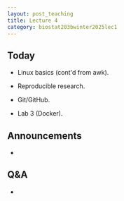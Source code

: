 ```yaml
---
layout: post_teaching
title: Lecture 4
category: biostat203bwinter2025lec1
---
```


## Today

* Linux basics (cont'd from awk).

* Reproducible research.

* Git/GitHub.

* Lab 3 (Docker).

## Announcements

* 

## Q&A

* 
